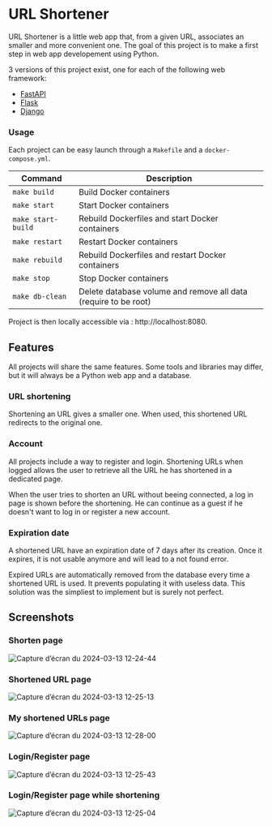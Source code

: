 # URL Shortener

URL Shortener is a little web app that, from a given URL, associates an smaller and more convenient one.
The goal of this project is to make a first step in web app developement using Python.

3 versions of this project exist, one for each of the following web framework:
- [FastAPI](FastAPI/)
- [Flask](Flask/)
- [Django](Django/)

### Usage

Each project can be easy launch through a `Makefile` and a `docker-compose.yml`.

| Command            | Description                                                     |
| ------------------ | --------------------------------------------------------------- |
| `make build`       | Build Docker containers                                         |
| `make start`       | Start Docker containers                                         |
| `make start-build` | Rebuild Dockerfiles and start Docker containers                 |
| `make restart`     | Restart Docker containers                                       |
| `make rebuild`     | Rebuild Dockerfiles and restart Docker containers               |
| `make stop`        | Stop Docker containers                                          |
| `make db-clean`    | Delete database volume and remove all data (require to be root) |

Project is then locally accessible via : http://localhost:8080.

## Features

All projects will share the same features. Some tools and libraries may differ, but it will always be a Python web app and a database.

### URL shortening

Shortening an URL gives a smaller one. When used, this shortened URL redirects to the original one.

### Account

All projects include a way to register and login. Shortening URLs when logged allows the user to retrieve all the URL he has shortened in a dedicated page.

When the user tries to shorten an URL without beeing connected, a log in page is shown before the shortening. He can continue as a guest if he doesn't want to log in or register a new account.

### Expiration date

A shortened URL have an expiration date of 7 days after its creation. Once it expires, it is not usable anymore and will lead to a not found error.

Expired URLs are automatically removed from the database every time a shortened URL is used. It prevents populating it with useless data. This solution was the simpliest to implement but is surely not perfect.

## Screenshots

### Shorten page
![Capture d’écran du 2024-03-13 12-24-44](https://github.com/LoukaDOZ/url-shortener/assets/46566140/ec46b231-8404-4ff4-b80d-02b180c7d14d)

### Shortened URL page
![Capture d’écran du 2024-03-13 12-25-13](https://github.com/LoukaDOZ/url-shortener/assets/46566140/01b7f28d-cc9d-4e2d-bdd0-d62d36a0d8b3)

### My shortened URLs page
![Capture d’écran du 2024-03-13 12-28-00](https://github.com/LoukaDOZ/url-shortener/assets/46566140/9d7287d4-c479-44aa-b3d6-0ff6e6ab55f7)

### Login/Register page
![Capture d’écran du 2024-03-13 12-25-43](https://github.com/LoukaDOZ/url-shortener/assets/46566140/f129722b-7810-4352-89a1-51d873b3660e)

### Login/Register page while shortening
![Capture d’écran du 2024-03-13 12-25-04](https://github.com/LoukaDOZ/url-shortener/assets/46566140/e86cb710-c033-4e3f-ae49-192e9dd6ae9f)
